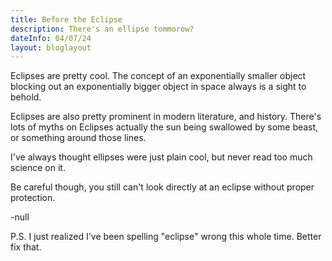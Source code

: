 ```yaml
---
title: Before the Eclipse
description: There's an ellipse tommorow?
dateInfo: 04/07/24
layout: bloglayout
---
```


Eclipses are pretty cool. The concept of an exponentially smaller object blocking out an exponentially bigger object in space always is a sight to behold.

Eclipses are also pretty prominent in modern literature, and history. There's lots of myths on Eclipses actually the sun being swallowed by some beast, or something around those lines.

I've always thought ellipses were just plain cool, but never read too much science on it. 

Be careful though, you still can't look directly at an eclipse without proper protection.



-null


P.S. I just realized I've been spelling "eclipse" wrong this whole time. Better fix that.